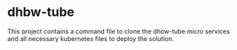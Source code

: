 # dhbw-tube
This project contains a command file to clone the dhow-tube micro services and all necessary kubernetes files to deploy the solution.
